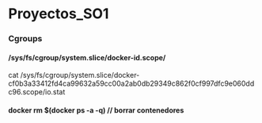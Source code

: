 # Proyectos_SO1

### Cgroups
#### /sys/fs/cgroup/system.slice/docker-id.scope/
cat /sys/fs/cgroup/system.slice/docker-cf0b3a33412fd4ca99632a59cc00a2ab0db29349c862f0cf997dfc9e060ddc96.scope/io.stat

#### docker rm $(docker ps -a -q) // borrar contenedores

